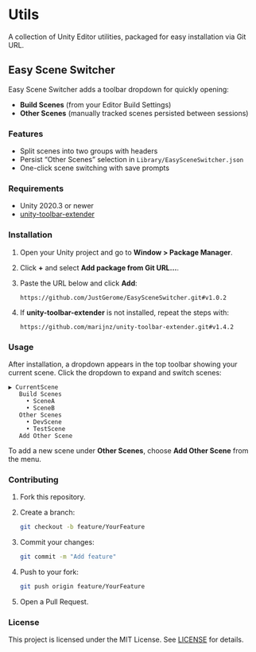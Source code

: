 # Utils

A collection of Unity Editor utilities, packaged for easy installation via Git URL.

## Easy Scene Switcher

Easy Scene Switcher adds a toolbar dropdown for quickly opening:

* **Build Scenes** (from your Editor Build Settings)
* **Other Scenes** (manually tracked scenes persisted between sessions)

### Features

* Split scenes into two groups with headers
* Persist “Other Scenes” selection in `Library/EasySceneSwitcher.json`
* One-click scene switching with save prompts

### Requirements

* Unity 2020.3 or newer
* [unity-toolbar-extender](https://github.com/marijnz/unity-toolbar-extender/blob/master/package.json)

### Installation

1. Open your Unity project and go to **Window > Package Manager**.

2. Click **+** and select **Add package from Git URL…**.

3. Paste the URL below and click **Add**:

   ```
   https://github.com/JustGerome/EasySceneSwitcher.git#v1.0.2
   ```

4. If **unity-toolbar-extender** is not installed, repeat the steps with:

   ```
   https://github.com/marijnz/unity-toolbar-extender.git#v1.4.2
   ```

### Usage

After installation, a dropdown appears in the top toolbar showing your current scene. Click the dropdown to expand and switch scenes:

```text
▶ CurrentScene
   Build Scenes
     • SceneA
     • SceneB
   Other Scenes
     • DevScene
     • TestScene
   Add Other Scene
```

To add a new scene under **Other Scenes**, choose **Add Other Scene** from the menu.

### Contributing

1. Fork this repository.
2. Create a branch:

   ```bash
   git checkout -b feature/YourFeature
   ```
3. Commit your changes:

   ```bash
   git commit -m "Add feature"
   ```
4. Push to your fork:

   ```bash
   git push origin feature/YourFeature
   ```
5. Open a Pull Request.

### License

This project is licensed under the MIT License. See [LICENSE](../LICENSE) for details.
